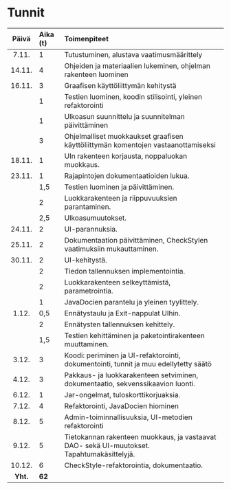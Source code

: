 # Tunnit

| Päivä  | Aika (t) | Toimenpiteet |
| :-----:|:-----| :-----|
| 7.11.  | 1    | Tutustuminen, alustava vaatimusmäärittely |
| 14.11. | 4    | Ohjeiden ja materiaalien lukeminen, ohjelman rakenteen luominen |
| 16.11. | 3    | Graafisen käyttöliittymän kehitystä |
|        | 1    | Testien luominen, koodin stilisointi, yleinen refaktorointi |
|        | 1    | Ulkoasun suunnittelu ja suunnitelman päivittäminen |
|        | 3    | Ohjelmalliset muokkaukset graafisen käyttöliittymän komentojen vastaanottamiseksi |
| 18.11. | 1    | UIn rakenteen korjausta, noppaluokan muokkaus. |
| 23.11. | 1    | Rajapintojen dokumentaatioiden lukua. |
|        | 1,5  | Testien luominen ja päivittäminen. |
|        | 2    | Luokkarakenteen ja riippuvuuksien parantaminen. |
|        | 2,5  | Ulkoasumuutokset. |
| 24.11. | 2    | UI-parannuksia. |
| 25.11. | 2    | Dokumentaation päivittäminen, CheckStylen vaatimuksiin mukauttaminen. |
| 30.11. | 2    | UI-kehitystä. |
|        | 2    | Tiedon tallennuksen implementointia. |
|        | 2    | Luokkarakenteen selkeyttämistä, parametrointia. |
|        | 1    | JavaDocien parantelu ja yleinen tyylittely. |
| 1.12.  | 0,5  | Ennätystaulu ja Exit-nappulat UIhin. |
|        | 2    | Ennätysten tallennuksen kehittely. |
|        | 1,5  | Testien kehittäminen ja paketointirakenteen muuttaminen. |
| 3.12.  | 3    | Koodi: periminen ja UI-refaktorointi, dokumentointi, tunnit ja muu edellytetty säätö |
| 4.12.  | 3    | Pakkaus- ja luokkarakenteen setviminen, dokumentaatio, sekvenssikaavion luonti. |
| 6.12.  | 1    | Jar-ongelmat, tuloskorttikorjuaksia.|
| 7.12.  | 4    | Refaktorointi, JavaDocien hiominen |
| 8.12.  | 5    | Admin-toiminnallisuuksia, UI-metodien refaktorointi |
| 9.12.  | 5    | Tietokannan rakenteen muokkaus, ja vastaavat DAO- sekä UI-muutokset. Tapahtumakäsittelyjä. |
| 10.12. | 6    | CheckStyle-refaktorointia, dokumentaatio. |
|**Yht.**| **62** ||
